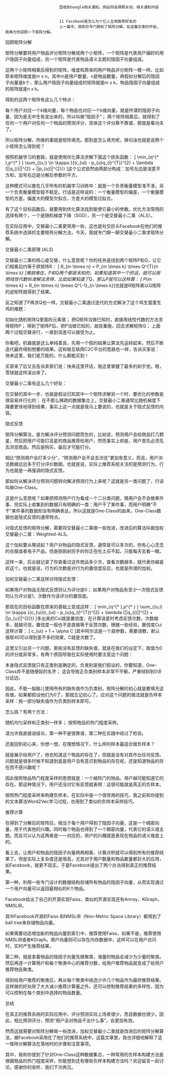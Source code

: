
                            
                            因收到Google相关通知，网站将会择期关闭。相关通知内容
                            
                            
                            11 Facebook是怎么为十亿人互相推荐好友的
                            上一篇中，我和你专门聊到了矩阵分解，在这篇文章的开始，我再为你回顾一下矩阵分解。

回顾矩阵分解

矩阵分解要将用户物品评分矩阵分解成两个小矩阵，一个矩阵是代表用户偏好的用户隐因子向量组成，另一个矩阵是代表物品语义主题的隐因子向量组成。

这两个小矩阵相乘后得到的矩阵，维度和原来的用户物品评分矩阵一模一样。比如原来矩阵维度是m x n，其中m是用户数量，n是物品数量，再假如分解后的隐因子向量是k个，那么用户隐因子向量组成的矩阵就是m x k，物品隐因子向量组成的矩阵就是n x k。

得到的这两个矩阵有这么几个特点：


每个用户对应一个k维向量，每个物品也对应一个k维向量，就是所谓的隐因子向量，因为是无中生有变出来的，所以叫做“隐因子”；
两个矩阵相乘后，就得到了任何一个用户对任何一个物品的预测评分，具体这个评分靠不靠谱，那就是看功夫了。


所以矩阵分解，所做的事就是矩阵填充。那到底怎么填充呢，换句话也就是说两个小矩阵怎么得到呢？

按照机器学习的套路，就是使用优化算法求解下面这个损失函数：
\[ \\min_{q^{\* },p^{\* } } \\sum_{(u,i) \\in \\kappa }{(r_{ui} - p_{u}q_{i}^{T})^{2} + \\lambda (||q_{i}||^{2} + ||p_{u}||^{2})} \]这个公式依然由两部分构成：加号左边是误差平方和，加号右边是分解后参数的平方。

这种模式可以套在几乎所有的机器学习训练中：就是一个负责衡量模型准不准，另一个负责衡量模型稳不稳定。行话是这样说的：一个衡量模型的偏差，一个衡量模型的方差。偏差大的模型欠拟合，方差大的模型过拟合。

有了这个目标函数后，就要用到优化算法找到能使它最小的参数。优化方法常用的选择有两个，一个是随机梯度下降（SGD），另一个是交替最小二乘（ALS）。

在实际应用中，交替最小二乘更常用一些，这也是社交巨头Facebook在他们的推荐系统中选择的主要矩阵分解方法，今天，我就专门聊一聊交替最小二乘求矩阵分解。

交替最小二乘原理 (ALS)

交替最小二乘的核心是交替，什么意思呢？你的任务是找到两个矩阵P和Q，让它们相乘后约等于原矩阵R：
\[ R_{m \\times n} = P_{m \\times k} \\times Q^{T}_{n \\times k} \]难就难在，P和Q两个都是未知的，如果知道其中一个的话，就可以按照线性代数标准解法求得，比如如果知道了Q，那么P就可以这样算：
\[ P_{m \\times k} = R_{m \\times n} \\times Q^{-1}_{n \\times k}\]也就是R矩阵乘以Q矩阵的逆矩阵就得到了结果。

反之知道了P再求Q也一样。交替最小二乘通过迭代的方式解决了这个鸡生蛋蛋生鸡的难题：


初始化随机矩阵Q里面的元素值；
把Q矩阵当做已知的，直接用线性代数的方法求得矩阵P；
得到了矩阵P后，把P当做已知的，故技重施，回去求解矩阵Q；
上面两个过程交替进行，一直到误差可以接受为止。


你看吧，机器就是这么单纯善良，先用一个假的结果让算法先运转起来，然后不断迭代最终得到想要的结果。这和做互联网C2C平台的思路也一样，告诉买家说：快来这里，我们是万能的，什么都能买到！

买家来了后又去告诉卖家们说：快来这里开店，我这里掌握了最多的剁手党。嗯，雪球就这样滚出来了。

交替最小二乘有这么几个好处：


在交替的其中一步，也就是假设已知其中一个矩阵求解另一个时，要优化的参数是很容易并行化的；
在不那么稀疏的数据集合上，交替最小二乘通常比随机梯度下降要更快地得到结果，事实上这一点就是我马上要说的，也就是关于隐式反馈的内容。


隐式反馈

矩阵分解算法，是为解决评分预测问题而生的，比如说，预测用户会给商品打几颗星，然后把用户可能打高星的商品推荐给用户，然而事实上却是，用户首先必须先去浏览商品，然后是购买，最后才可能打分。

相比“预测用户会打多少分”，“预测用户会不会去浏览”更加有意义，而且，用户浏览数据远远多于打分评价数据。也就是说，实际上推荐系统关注的是预测行为，行为也就是一再强调的隐式反馈。

那如何从解决评分预测问题转向解决预测行为上来呢？这就是另一类问题了，行话叫做One-Class。

这是什么意思呢？如果把预测用户行为看成一个二分类问题，猜用户会不会做某件事，但实际上收集到的数据只有明确的一类：用户干了某件事，而用户明确“不干”某件事的数据却没有明确表达。所以这就是One-Class的由来，One-Class数据也是隐式反馈的通常特点。

对隐式反馈的矩阵分解，需要将交替最小二乘做一些改进，改进后的算法叫做加权交替最小二乘：Weighted-ALS。

这个加权要从哪说起？用户对物品的隐式反馈，通常是可以多次的，你有心心念念的衣服或者电子产品，但是刚刚剁完手的你正在吃土买不起，只能每天去看一眼。

这样一来，后台就记录了你查看过这件商品多少次，查看次数越多，就代表你越喜欢这个。也就是说，行为的次数是对行为的置信度反应，也就是所谓的加权。

加权交替最小二乘这样对待隐式反馈：


如果用户对物品无隐式反馈则认为评分是0；
如果用户对物品有至少一次隐式反馈则认为评分是1，次数作为该评分的置信度。


那现在的目标函数在原来的基础上变成这样：
\[ \\min_{q^{\* },p^{\* } } \\sum_{(u,i) \\in \\kappa }{c_{ui}(r_{ui} - p_{u}q_{i}^{T})^{2} + \\lambda (||q_{i}||^{2} + ||p_{u}||^{2})} \]多出来的Cui就是置信度，在计算误差时考虑反馈次数，次数越多，就越可信。置信度一般也不是直接等于反馈次数，根据一些经验，置信度Cui这样计算：
\[ c_{ui} = 1 + \\alpha C \]其中阿尔法是一个超参数，需要调教，默认值取40可以得到差不多的效果，C就是次数了。

这里又引出另一个问题，那些没有反馈的缺失值，就是在我们的设定下，取值为0的评分就非常多，有两个原因导致在实际使用时要注意这个问题：


本身隐式反馈就只有正类别是确定的，负类别是我们假设的，你要知道，One-Class并不是随便起的名字；
这会导致正负类别样本非常不平衡，严重倾斜到0评分这边。


因此，不能一股脑儿使用所有的缺失值作为负类别，矩阵分解的初心就是要填充这些值，如果都假设他们为0了，那就忘记初心了。应对这个问题的做法就是负样本采样：挑一部分缺失值作为负类别样本即可。

怎么挑？有两个方法：


随机均匀采样和正类别一样多；
按照物品的热门程度采样。


请允许我直接说结论，第一种不是很靠谱，第二种在实践中经过了检验。

还是回到初心来，你想一想，在理想情况下，什么样的样本最适合做负样本？

就是展示给用户了，他也知道这个物品的存在了，但就是没有对其作出任何反馈。问题就是很多时候不知道到底是用户没有意识到物品的存在呢，还是知道物品的存在而不感兴趣呢？

因此按照物品热门程度采样的思想就是：一个越热门的物品，用户越可能知道它的存在。那这种情况下，用户还没对它有反馈就表明：这很可能就是真正的负样本。

按照热门程度采样来构建负样本，在实际中是一个很常用的技巧，我之前和你提到的文本算法Word2Vec学习过程，也用到了类似的负样本采样技巧。

推荐计算

在得到了分解后的矩阵后，相当于每个用户得到了隐因子向量，这是一个稠密向量，用于代表他的兴趣。同时每个物品也得到了一个稠密向量，代表它的语义或主题。而且可以认为这两者是一一对应的，用户的兴趣就是表现在物品的语义维度上的。

看上去，让用户和物品的隐因子向量两两相乘，计算点积就可以得到所有的推荐结果了。但是实际上复杂度还是很高，尤其对于用户数量和物品数量都巨大的应用，如Facebook，就更不现实。于是Facebook提出了两个办法得到真正的推荐结果。

第一种，利用一些专门设计的数据结构存储所有物品的隐因子向量，从而实现通过一个用户向量可以返回最相似的K个物品。

Facebook给出了自己的开源实现Faiss，类似的开源实现还有Annoy，KGraph，NMSLIB。

其中Facebook开源的Faiss 和NMSLIB（Non-Metric Space Library）都用到了ball tree来存储物品向量。

如果需要动态增加新的物品向量到索引中，推荐使用Faiss，如果不是，推荐使用NMSLIB或者KGraph。用户向量则可以存在内存数据中，这样可以在用户访问时，实时产生推荐结果。

第二种，就是拿着物品的隐因子向量先做聚类，海量的物品会减少为少量的聚类。然后再逐一计算用户和每个聚类中心的推荐分数，给用户推荐物品就变成了给用户推荐物品聚类。

得到给用户推荐的聚类后，再从每个聚类中挑选少许几个物品作为最终推荐结果。这样做的好处除了大大减小推荐计算量之外，还可以控制推荐结果的多样性，因为可以控制在每个类别中选择的物品数量。

总结

在真正的推荐系统的实际应用中，评分预测实际上场景很少，而且数据也很少。因此，相比预测评分，预测“用户会对物品干出什么事”，会更加有效。

然而这就需要对矩阵分解做一些改进，加权交替最小二乘就是改进后的矩阵分解算法，被Facebook采用在了他们的推荐系统中，这篇文章里，我也详细地解释了这一矩阵分解算法在落地时的步骤和注意事项。

其中，我和你提到了针对One-Class这种数据集合，一种常用的负样本构建方法是根据物品的热门程度采样，你能想到还有哪些负样本构建方法吗？欢迎留言一起讨论。感谢你的收听，我们下次再见。



                        
                        
                            